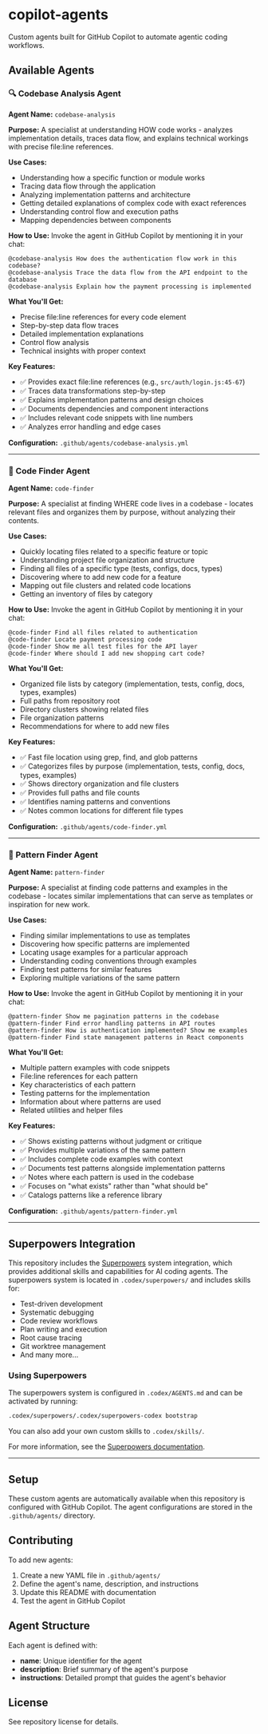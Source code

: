 # copilot-agents
Custom agents built for GitHub Copilot to automate agentic coding workflows.

## Available Agents

### 🔍 Codebase Analysis Agent

**Agent Name:** `codebase-analysis`

**Purpose:** A specialist at understanding HOW code works - analyzes implementation details, traces data flow, and explains technical workings with precise file:line references.

**Use Cases:**
- Understanding how a specific function or module works
- Tracing data flow through the application
- Analyzing implementation patterns and architecture
- Getting detailed explanations of complex code with exact references
- Understanding control flow and execution paths
- Mapping dependencies between components

**How to Use:**
Invoke the agent in GitHub Copilot by mentioning it in your chat:
```
@codebase-analysis How does the authentication flow work in this codebase?
@codebase-analysis Trace the data flow from the API endpoint to the database
@codebase-analysis Explain how the payment processing is implemented
```

**What You'll Get:**
- Precise file:line references for every code element
- Step-by-step data flow traces
- Detailed implementation explanations
- Control flow analysis
- Technical insights with proper context

**Key Features:**
- ✅ Provides exact file:line references (e.g., `src/auth/login.js:45-67`)
- ✅ Traces data transformations step-by-step
- ✅ Explains implementation patterns and design choices
- ✅ Documents dependencies and component interactions
- ✅ Includes relevant code snippets with line numbers
- ✅ Analyzes error handling and edge cases

**Configuration:** `.github/agents/codebase-analysis.yml`

---

### 📁 Code Finder Agent

**Agent Name:** `code-finder`

**Purpose:** A specialist at finding WHERE code lives in a codebase - locates relevant files and organizes them by purpose, without analyzing their contents.

**Use Cases:**
- Quickly locating files related to a specific feature or topic
- Understanding project file organization and structure
- Finding all files of a specific type (tests, configs, docs, types)
- Discovering where to add new code for a feature
- Mapping out file clusters and related code locations
- Getting an inventory of files by category

**How to Use:**
Invoke the agent in GitHub Copilot by mentioning it in your chat:
```
@code-finder Find all files related to authentication
@code-finder Locate payment processing code
@code-finder Show me all test files for the API layer
@code-finder Where should I add new shopping cart code?
```

**What You'll Get:**
- Organized file lists by category (implementation, tests, config, docs, types, examples)
- Full paths from repository root
- Directory clusters showing related files
- File organization patterns
- Recommendations for where to add new files

**Key Features:**
- ✅ Fast file location using grep, find, and glob patterns
- ✅ Categorizes files by purpose (implementation, tests, config, docs, types, examples)
- ✅ Shows directory organization and file clusters
- ✅ Provides full paths and file counts
- ✅ Identifies naming patterns and conventions
- ✅ Notes common locations for different file types

**Configuration:** `.github/agents/code-finder.yml`

---

### 🔎 Pattern Finder Agent

**Agent Name:** `pattern-finder`

**Purpose:** A specialist at finding code patterns and examples in the codebase - locates similar implementations that can serve as templates or inspiration for new work.

**Use Cases:**
- Finding similar implementations to use as templates
- Discovering how specific patterns are implemented
- Locating usage examples for a particular approach
- Understanding coding conventions through examples
- Finding test patterns for similar features
- Exploring multiple variations of the same pattern

**How to Use:**
Invoke the agent in GitHub Copilot by mentioning it in your chat:
```
@pattern-finder Show me pagination patterns in the codebase
@pattern-finder Find error handling patterns in API routes
@pattern-finder How is authentication implemented? Show me examples
@pattern-finder Find state management patterns in React components
```

**What You'll Get:**
- Multiple pattern examples with code snippets
- File:line references for each pattern
- Key characteristics of each pattern
- Testing patterns for the implementation
- Information about where patterns are used
- Related utilities and helper files

**Key Features:**
- ✅ Shows existing patterns without judgment or critique
- ✅ Provides multiple variations of the same pattern
- ✅ Includes complete code examples with context
- ✅ Documents test patterns alongside implementation patterns
- ✅ Notes where each pattern is used in the codebase
- ✅ Focuses on "what exists" rather than "what should be"
- ✅ Catalogs patterns like a reference library

**Configuration:** `.github/agents/pattern-finder.yml`

---

## Superpowers Integration

This repository includes the [Superpowers](https://github.com/obra/superpowers) system integration, which provides additional skills and capabilities for AI coding agents. The superpowers system is located in `.codex/superpowers/` and includes skills for:

- Test-driven development
- Systematic debugging
- Code review workflows
- Plan writing and execution
- Root cause tracing
- Git worktree management
- And many more...

### Using Superpowers

The superpowers system is configured in `.codex/AGENTS.md` and can be activated by running:

```bash
.codex/superpowers/.codex/superpowers-codex bootstrap
```

You can also add your own custom skills to `.codex/skills/`.

For more information, see the [Superpowers documentation](.codex/superpowers/README.md).

---

## Setup

These custom agents are automatically available when this repository is configured with GitHub Copilot. The agent configurations are stored in the `.github/agents/` directory.

## Contributing

To add new agents:
1. Create a new YAML file in `.github/agents/`
2. Define the agent's name, description, and instructions
3. Update this README with documentation
4. Test the agent in GitHub Copilot

## Agent Structure

Each agent is defined with:
- **name**: Unique identifier for the agent
- **description**: Brief summary of the agent's purpose
- **instructions**: Detailed prompt that guides the agent's behavior

## License

See repository license for details.
